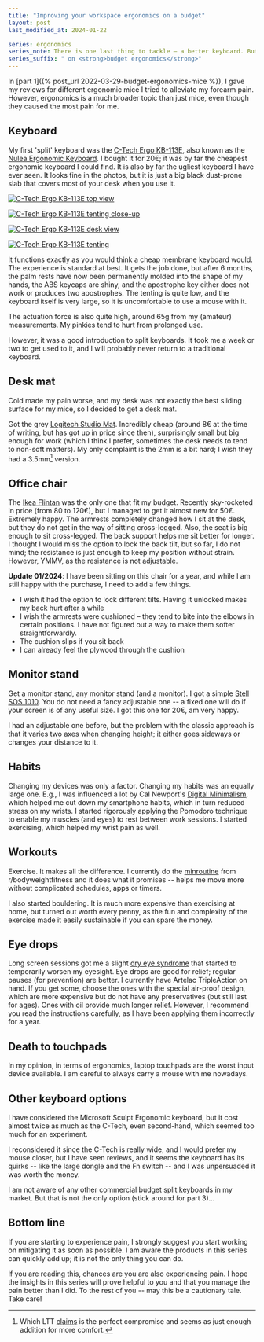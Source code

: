 ```yaml
---
title: "Improving your workspace ergonomics on a budget"
layout: post
last_modified_at: 2024-01-22

series: ergonomics
series_note: There is one last thing to tackle – a better keyboard. But that is a story for another time.
series_suffix: " on <strong>budget ergonomics</strong>"
---
```


In [part 1]({% post_url 2022-03-29-budget-ergonomics-mice %}), I gave my reviews for different ergonomic mice I tried to alleviate my forearm pain. However, ergonomics is a much broader topic than just mice, even though they caused the most pain for me.

## Keyboard

My first 'split' keyboard was the [C-Tech Ergo KB-113E][ctech], also known as the [Nulea Ergonomic Keyboard][nulea]. I bought it for 20€; it was by far the cheapest ergonomic keyboard I could find. It is also by far the ugliest keyboard I have ever seen. It looks fine in the photos, but it is just a big black dust-prone slab that covers most of your desk when you use it.

<div class="carrousel">

[![C-Tech Ergo KB-113E top view](/assets/img/battle/ctech-0-min.jpg)](/assets/img/battle/ctech-0.jpg)

[![C-Tech Ergo KB-113E tenting close-up](/assets/img/battle/ctech-1-min.jpg)](/assets/img/battle/ctech-1.jpg)

[![C-Tech Ergo KB-113E desk view](/assets/img/battle/ctech-2-min.jpg)](/assets/img/battle/ctech-2.jpg)

[![C-Tech Ergo KB-113E tenting](/assets/img/battle/ctech-3-min.jpg)](/assets/img/battle/ctech-3.jpg)

</div>

It functions exactly as you would think a cheap membrane keyboard would. The experience is standard at best. It gets the job done, but after 6 months, the palm rests have now been permanently molded into the shape of my hands, the ABS keycaps are shiny, and the apostrophe key either does not work or produces two apostrophes. The tenting is quite low, and the keyboard itself is very large, so it is uncomfortable to use a mouse with it.

The actuation force is also quite high, around 65g from my (amateur) measurements. My pinkies tend to hurt from prolonged use.

However, it was a good introduction to split keyboards. It took me a week or two to get used to it, and I will probably never return to a traditional keyboard.

## Desk mat

Cold made my pain worse, and my desk was not exactly the best sliding surface for my mice, so I decided to get a desk mat.

Got the grey [Logitech Studio Mat][studio-mat]. Incredibly cheap (around 8€ at the time of writing, but has got up in price since then), surprisingly small but big enough for work (which I think I prefer, sometimes the desk needs to tend to non-soft matters). My only complaint is the 2mm is a bit hard; I wish they had a 3.5mm[^ltt] version.

[^ltt]: Which LTT [claims](https://youtu.be/nLgXeIaK0U0?t=549) is the perfect compromise and seems as just enough addition for more comfort.

## Office chair

The [Ikea Flintan][flintan] was the only one that fit my budget. Recently sky-rocketed in price (from 80 to 120€), but I managed to get it almost new for 50€. Extremely happy. The armrests completely changed how I sit at the desk, but they do not get in the way of sitting cross-legged. Also, the seat is big enough to sit cross-legged. The back support helps me sit better for longer. I thought I would miss the option to lock the back tilt, but so far, I do not mind; the resistance is just enough to keep my position without strain. However, YMMV, as the resistance is not adjustable.

**Update 01/2024**: I have been sitting on this chair for a year, and while I am still happy with the purchase, I need to add a few things.

- I wish it had the option to lock different tilts. Having it unlocked makes my back hurt after a while
- I wish the armrests were cushioned – they tend to bite into the elbows in certain positions. I have not figured out a way to make them softer straightforwardly.
- The cushion slips if you sit back
- I can already feel the plywood through the cushion

## Monitor stand

Get a monitor stand, any monitor stand (and a monitor). I got a simple [Stell SOS 1010][stell-sos]. You do not need a fancy adjustable one -- a fixed one will do if your screen is of any useful size. I got this one for 20€, am very happy.

I had an adjustable one before, but the problem with the classic approach is that it varies two axes when changing height; it either goes sideways or changes your distance to it.

## Habits

Changing my devices was only a factor. Changing my habits was an equally large one. E.g., I was influenced a lot by Cal Newport's [Digital Minimalism](https://www.calnewport.com/books/digital-minimalism/), which helped me cut down my smartphone habits, which in turn reduced stress on my wrists. I started rigorously applying the Pomodoro technique to enable my muscles (and eyes) to rest between work sessions. I started exercising, which helped my wrist pain as well.

## Workouts

Exercise. It makes all the difference. I currently do the [minroutine](https://www.reddit.com/r/bodyweightfitness/wiki/minroutine/) from r/bodyweightfitness and it does what it promises -- helps me move more without complicated schedules, apps or timers.

I also started bouldering. It is much more expensive than exercising at home, but turned out worth every penny, as the fun and complexity of the exercise made it easily sustainable if you can spare the money.

## Eye drops

Long screen sessions got me a slight [dry eye syndrome](https://en.wikipedia.org/wiki/Dry_eye_syndrome) that started to temporarily worsen my eyesight. Eye drops are good for relief; regular pauses (for prevention) are better. I currently have Artelac TripleAction on hand. If you get some, choose the ones with the special air-proof design, which are more expensive but do not have any preservatives (but still last for ages). Ones with oil provide much longer relief. However, I recommend you read the instructions carefully, as I have been applying them incorrectly for a year.

## Death to touchpads

In my opinion, in terms of ergonomics, laptop touchpads are the worst input device available. I am careful to always carry a mouse with me nowadays.

## Other keyboard options

I have considered the Microsoft Sculpt Ergonomic keyboard, but it cost almost twice as much as the C-Tech, even second-hand, which seemed too much for an experiment.

I reconsidered it since the C-Tech is really wide, and I would prefer my mouse closer, but I have seen reviews, and it seems the keyboard has its quirks -- like the large dongle and the Fn switch -- and I was unpersuaded it was worth the money.

I am not aware of any other commercial budget split keyboards in my market. But that is not the only option (stick around for part 3)…

## Bottom line

If you are starting to experience pain, I strongly suggest you start working on mitigating it as soon as possible. I am aware the products in this series can quickly add up; it is not the only thing you can do.

If you are reading this, chances are you are also experiencing pain. I hope the insights in this series will prove helpful to you and that you manage the pain better than I did. To the rest of you -- may this be a cautionary tale. Take care!

[ctech]: https://www.alza.sk/c-tech-kb-113e-usb-czsk-d6315210.htm
[nulea]: https://nulea.com/collections/ergonomic/products/nulea-rt01-2-4g-wireless-ergonomic-split-keyboard-with-pillowed-wrist-rest
[studio-mat]: https://www.czc.cz/logitech-desk-mat-studio-series-seda/335897/produkt
[flintan]: https://www.ikea.com/cz/cs/p/flintan-kancelarska-zidle-s-podruckami-bezova-s09424467/
[stell-sos]: https://www.czc.cz/stell-sos-1010-mechanicky-drzak-lcd-single/233239/produkt